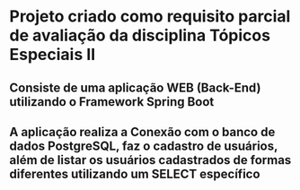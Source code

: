 # Projeto criado como requisito parcial de avaliação da disciplina Tópicos Especiais II

## Consiste de uma aplicação WEB (Back-End) utilizando o Framework Spring Boot

## A aplicação realiza a Conexão com o banco de dados PostgreSQL, faz o cadastro de usuários, além de listar os usuários cadastrados de formas diferentes utilizando um SELECT específico